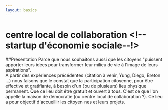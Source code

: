 ```yaml
---
layout: basics 
---
```


centre local de collaboration <!--startup d'économie sociale--!>
===

##Présentation
Parce que nous souhaitons aussi que les citoyens "puissent apporter leurs idées pour transformer leur milieu de vie à l'image de leurs aspirations".  
À partir des expériences précédentes (citation à venir, Yung, Diego, Breton ...) nous faisons que le constat que la participation citoyenne, pour être effective et gratifiante, à besoin d'un (ou de plusieurs) lieu physique permanent. Que ce lieu doit être gratuit et ouvert à tous.
C'est ce que l'on appelle la maison de démocratie (ou centre local de collaboration ?). Ce lieu a pour objectif d'accueillir les citoyen·nes et leurs projets. 
